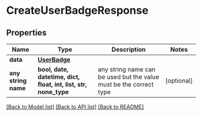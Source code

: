 # CreateUserBadgeResponse


## Properties
Name | Type | Description | Notes
------------ | ------------- | ------------- | -------------
**data** | [**UserBadge**](UserBadge.md) |  | 
**any string name** | **bool, date, datetime, dict, float, int, list, str, none_type** | any string name can be used but the value must be the correct type | [optional]

[[Back to Model list]](../README.md#documentation-for-models) [[Back to API list]](../README.md#documentation-for-api-endpoints) [[Back to README]](../README.md)


